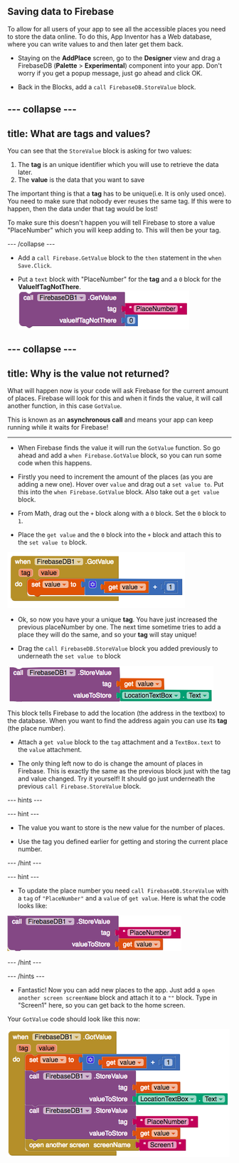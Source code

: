 ## Saving data to Firebase

To allow for all users of your app to see all the accessible places you need to store the data online. To do this, App Inventor has a Web database, where you can write values to and then later get them back.

+ Staying on the **AddPlace** screen, go to the **Designer** view and drag a FirebaseDB (**Palette** > **Experimental**) component into your app. Don't worry if you get a popup message, just go ahead and click OK.

+ Back in the Blocks, add a `call FirebaseDB.StoreValue` block.

--- collapse ---
---
title: What are tags and values?
---

You can see that the `StoreValue` block is asking for two values:
  1. The **tag** is an unique identifier which you will use to retrieve the data later.
  2. The **value** is the data that you want to save

The important thing is that a **tag** has to be unique(i.e. It is only used once). You need to make sure that nobody ever reuses the same tag. If this were to happen, then the data under that tag would be lost!

To make sure this doesn't happen you will tell Firebase to store a value "PlaceNumber" which you will keep adding to. This will then be your tag.

--- /collapse ---

+ Add a `call Firebase.GetValue` block to the `then` statement in the `when Save.Click`.

+ Put a `text` block with "PlaceNumber" for the **tag** and a `0` block for the **ValueIfTagNotThere**.
![](images/getPlaceNumber.png)

--- collapse ---
---
title: Why is the value not returned?
---

What will happen now is your code will ask Firebase for the current amount of places. Firebase will look for this and when it finds the value, it will call another function, in this case `GotValue`.

This is known as an **asynchronous call** and means your app can keep running while it waits for Firebase!

---

+ When Firebase finds the value it will run the `GotValue` function. So go ahead and add a `when Firebase.GotValue` block, so you can run some code when this happens.

+ Firstly you need to increment the amount of the places (as you are adding a new one). Hover over `value` and drag out a `set value to`. Put this into the `when Firebase.GotValue` block. Also take out a `get value` block.

+ From Math, drag out the `+` block along with a `0` block. Set the `0` block to `1`.

+ Place the `get value` and the `0` block into the `+` block and attach this to the `set value to` block.

![](images/firebaseGotPlaceNumber.png)

+ Ok, so now you have your a unique **tag**. You have just increased the previous placeNumber by one. The next time sometime tries to add a place they will do the same, and so your **tag** will stay  unique!

+ Drag the `call FirebaseDB.StoreValue` block you added previously to underneath the `set value to` block

![](images/firebaseStoreLocation.png)

This block tells Firebase to add the location (the address in the textbox) to the database. When you want to find the address again you can use its **tag** (the place number).

+ Attach a `get value` block to the `tag` attachment and a `TextBox.text` to the `value` attachment.

+ The only thing left now to do is change the amount of places in Firebase. This is exactly the same as the previous block just with the tag and value changed. Try it yourself! It should go just underneath the previous `call Firebase.StoreValue` block.

--- hints ---

--- hint ---

+ The value you want to store is the new value for the number of places.

+ Use the tag you defined earlier for getting and storing the current place number.

--- /hint ---

--- hint ---

+ To update the place number you need `call FirebaseDB.StoreValue` with a `tag` of `"PlaceNumber"` and a `value` of `get value`. Here is what the code looks like:

![](images/firebaseStorePlaceNumber.png)

--- /hint ---

--- /hints ---

+ Fantastic! Now you can add new places to the app. Just add a `open another screen screenName` block and attach it to a `""` block. Type in "Screen1" here, so you can get back to the home screen.

Your `GotValue` code should look like this now:

![](images/gotValueDone.png)
